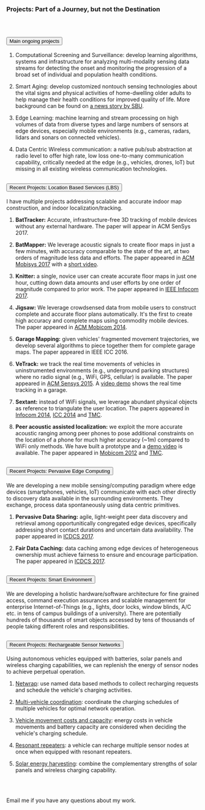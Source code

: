 <div class="block-title"><h3>Projects: Part of a Journey, but not the Destination</h3></div>
<br>

<div class="accordion accordion-flush" id="projectsAccordion">
<!-- Put the accordion item below this line -->
  <div class="accordion-item">
    <h2 class="accordion-header" id="headingOnePrj">
      <button class="accordion-button" type="button" data-bs-toggle="collapse" data-bs-target="#collapseOnePrj" aria-expanded="true" aria-controls="collapseOnePrj">
        Main ongoing projects
      </button>
    </h2>
    <div id="collapseOnePrj" class="accordion-collapse collapse show" aria-labelledby="headingOnePrj" data-bs-parent="#projectsAccordion">
      <div class="accordion-body">
      
1. Computational Screening and Surveillance: develop learning algorithms, systems and infrastructure for analyzing multi-modality sensing data streams for detecting the onset and monitoring the progression of a broad set of individual and population health conditions.

2. Smart Aging: develop customized nontouch sensing technologies about the vital signs and physical activities of home-dwelling older adults to help manage their health conditions for improved quality of life. More background can be found on [a news story by SBU](https://news.stonybrook.edu/featuredpost/1-7m-nsf-grant-to-help-sbu-researchers-improve-quality-of-life-for-seniors/).

3. Edge Learning: machine learning and stream processing on high volumes of data from diverse types and large numbers of sensors at edge devices, especially mobile environments (e.g., cameras, radars, lidars and sonars on connected vehicles).

4. Data Centric Wireless communication: a native pub/sub abstraction at radio level to offer high rate, low loss one-to-many communication capability, critically needed at the edge (e.g., vehicles, drones, IoT) but missing in all existing wireless communication technologies.
      </div>
    </div>
  </div>
  <div class="accordion-item">
    <h2 class="accordion-header" id="headingTwoPrj">
      <button class="accordion-button collapsed" type="button" data-bs-toggle="collapse" data-bs-target="#collapseTwoPrj" aria-expanded="false" aria-controls="collapseTwoPrj">
        Recent Projects: Location Based Services (LBS)
      </button>
    </h2>
    <div id="collapseTwoPrj" class="accordion-collapse collapse" aria-labelledby="headingTwoPrj" data-bs-parent="#projectsAccordion">
      <div class="accordion-body">

I have multiple projects addressing scalable and accurate indoor map construction, and indoor localization/tracking.

1. **BatTracker:** Accurate, infrastructure-free 3D tracking of mobile devices without any external hardware. The paper will appear in ACM SenSys 2017.

2. **BatMapper:** We leverage acoustic signals to create floor maps in just a few minutes, with accuracy comparable to the state of the art, at two orders of magnitude less data and efforts. The paper appeared in [ACM Mobisys 2017](/files/research-projects/mobisys17-batmapper.pdf) with a [short video](https://www.youtube.com/watch?v=-KdhB7q2C8E).

3. **Knitter:** a single, novice user can create accurate floor maps in just one hour, cutting down data amounts and user efforts by one order of magnitude compared to prior work. The paper appeared in [IEEE Infocom 2017](/files/research-projects/infocom17-knitter.pdf).

4. **Jigsaw:** We leverage crowdsensed data from mobile users to construct complete and accurate floor plans automatically. It's the first to create high accuracy and complete maps using commodity mobile devices. The paper appeared in [ACM Mobicom 2014](/files/research-projects/mobicom14-jigsaw.pdf).

5. **Garage Mapping:** given vehicles' fragmented movement trajectories, we develop several algorithms to piece together them for complete garage maps. The paper appeared in IEEE ICC 2016.

6. **VeTrack:** we track the real time movements of vehicles in uninstrumented environments (e.g., underground parking structures) where no radio signal (e.g., WiFi, GPS, cellular) is available. The paper appeared in [ACM Sensys 2015](/files/research-projects/sensys15-vetrack.pdf). A [video demo](https://youtu.be/4aR6Q51Ypw8) shows the real time tracking in a garage.

7. **Sextant:** instead of WiFi signals, we leverage abundant physical objects as reference to triangulate the user location. The papers appeared in [Infocom 2014](/files/research-projects/infocom14-sextant.pdf), [ICC 2014](/files/research-projects/icc14.pdf) and [TMC](/files/research-projects/tmc15-sextant.pdf).

8. **Peer acoustic assisted localization:** we exploit the more accurate acoustic ranging among peer phones to pose additional constraints on the location of a phone for much higher accuracy (~1m) compared to WiFi only methods. We have built a prototype and a [demo video](https://www.youtube.com/watch?v=aRZN1jAImUs) is available. The paper appeared in [Mobicom 2012](/files/research-projects/mobicom12-push.pdf) and [TMC](/files/research-projects/tmc14-wifi.pdf).
      </div>
    </div>
  </div>
  <div class="accordion-item">
    <h2 class="accordion-header" id="headingThreePrj">
      <button class="accordion-button collapsed" type="button" data-bs-toggle="collapse" data-bs-target="#collapseThreePrj" aria-expanded="false" aria-controls="collapseThreePrj">
         Recent Projects: Pervasive Edge Computing
      </button>
    </h2>
    <div id="collapseThreePrj" class="accordion-collapse collapse" aria-labelledby="headingThreePrj" data-bs-parent="#projectsAccordion">
      <div class="accordion-body">

We are developing a new mobile sensing/computing paradigm where edge devices (smartphones, vehicles, IoT) communicate with each other directly to discovery data available in the surrounding environments. They exchange, process data spontaneously using data centric primitives.

1. **Pervasive Data Sharing:** agile, light-weight peer data discovery and retrieval among opportunitically congregated edge devices, specifically addressing short contact durations and uncertain data availability. The paper appeared in [ICDCS 2017](/files/research-projects/icdcs17-peer-sharing.pdf).

2. **Fair Data Caching:** data caching among edge devices of heterogeneous ownership must achieve fairness to ensure and encourage participation. The paper appeared in [ICDCS 2017](/files/research-projects/icdcs17-fair-caching.pdf).
      </div>
    </div>
  </div>
  <div class="accordion-item">
    <h2 class="accordion-header" id="headingFourPrj">
      <button class="accordion-button collapsed" type="button" data-bs-toggle="collapse" data-bs-target="#collapseFourPrj" aria-expanded="false" aria-controls="collapseFourPrj">
        Recent Projects: Smart Environment
      </button>
    </h2>
    <div id="collapseFourPrj" class="accordion-collapse collapse" aria-labelledby="headingFourPrj" data-bs-parent="#projectsAccordion">
      <div class="accordion-body">

We are developing a holistic hardware/software architecture for fine grained access, command execution assurances and scalable management for enterprise Internet-of-Things (e.g., lights, door locks, window blinds, A/C etc. in tens of campus buildings of a university). There are potentially hundreds of thousands of smart objects accessed by tens of thousands of people taking different roles and responsibilities.
      </div>
    </div>
  </div>
  <div class="accordion-item">
    <h2 class="accordion-header" id="headingFivePrj">
      <button class="accordion-button collapsed" type="button" data-bs-toggle="collapse" data-bs-target="#collapseFivePrj" aria-expanded="false" aria-controls="collapseFivePrj">
        Recent Projects: Rechargeable Sensor Networks
      </button>
    </h2>
    <div id="collapseFivePrj" class="accordion-collapse collapse" aria-labelledby="headingFivePrj" data-bs-parent="#projectsAccordion">
      <div class="accordion-body">

Using autonomous vehicles equipped with batteries, solar panels and wireless charging capabilities, we can replenish the energy of sensor nodes to achieve perpetual operation.

1. [Netwrap](/files/research-projects/mass13.pdf): use named data based methods to collect recharging requests and schedule the vehicle's charging activities.

2. [Multi-vehicle coordination](/files/research-projects/ipdps2013.pdf): coordinate the charging schedules of multiple vehicles for optimal network operation.

3. [Vehicle movement costs and capacity](/files/research-projects/secon14.pdf): energy costs in vehicle movements and battery capacity are considered when deciding the vehicle's charging schedule.

4. [Resonant repeaters](/files/research-projects/icdcs15-charging.pdf): a vehicle can recharge multiple sensor nodes at once when equipped with resonant repeaters.

5. [Solar energy harvesting](/files/research-projects/infocom16-hybrid-charging.pdf): combine the complementary strengths of solar panels and wireless charging capability.
      </div>
    </div>
  </div>
  
</div>

<br><br>

<div class="alert alert-info" role="alert">
  Email me if you have any questions about my work.
</div>
</div>